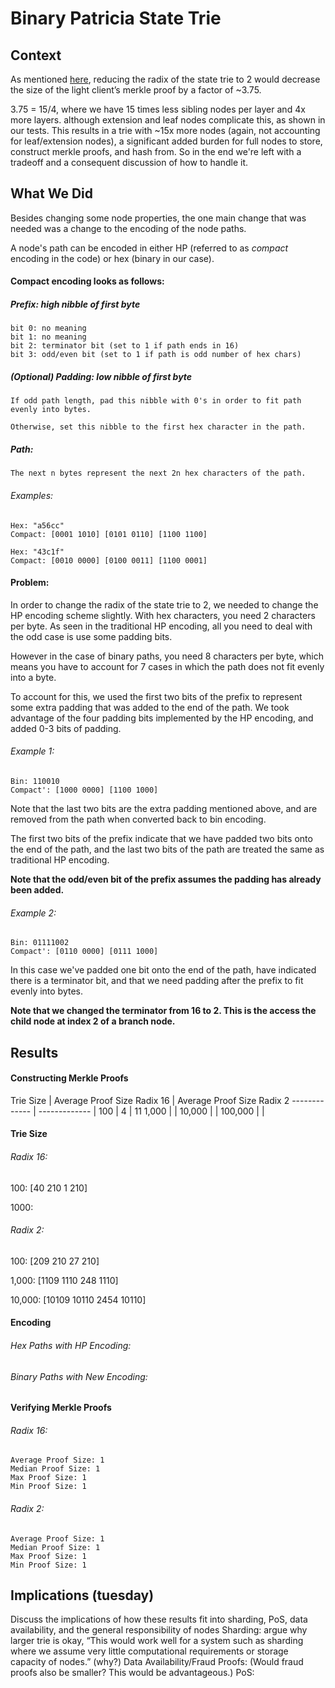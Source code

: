 # Binary Patricia State Trie
## Context
As mentioned [here](https://ethresear.ch/t/a-two-layer-account-trie-inside-a-single-layer-trie/210), reducing the radix of the state trie to 2 would decrease the size of the light client’s merkle proof by a factor of ~3.75.

3.75 = 15/4, where we have 15 times less sibling nodes per layer and 4x more layers. although extension and leaf nodes complicate this, as shown in our tests.  This results in a trie with ~15x more nodes (again, not accounting for leaf/extension nodes), a significant added burden for full nodes to store, construct merkle proofs, and hash from.  So in the end we're left with a tradeoff and a consequent discussion of how to handle it.

## What We Did
Besides changing some node properties, the one main change that was needed was a change to the encoding of the node paths.

A node's path can be encoded in either HP (referred to as *compact* encoding in the code) or hex (binary in our case).

#### Compact encoding looks as follows:

##### Prefix: high nibble of first byte
    bit 0: no meaning
    bit 1: no meaning
    bit 2: terminator bit (set to 1 if path ends in 16)
    bit 3: odd/even bit (set to 1 if path is odd number of hex chars)

##### (Optional) Padding: low nibble of first byte
    If odd path length, pad this nibble with 0's in order to fit path evenly into bytes.

    Otherwise, set this nibble to the first hex character in the path.

##### Path:
    The next n bytes represent the next 2n hex characters of the path.

###### Examples:
    Hex: "a56cc"
    Compact: [0001 1010] [0101 0110] [1100 1100]

    Hex: "43c1f"
    Compact: [0010 0000] [0100 0011] [1100 0001]

#### Problem:
In order to change the radix of the state trie to 2, we needed to change the HP encoding scheme slightly.  With hex characters, you need 2 characters per byte.  As seen in the traditional HP encoding, all you need to deal with the odd case is use some padding bits.

However in the case of binary paths, you need 8 characters per byte, which means you have to account for 7 cases in which the path does not fit evenly into a byte.

To account for this, we used the first two bits of the prefix to represent some extra padding that was added to the end of the path.  We took advantage of the four padding bits implemented by the HP encoding, and added 0-3 bits of padding.

###### Example 1:
    Bin: 110010
    Compact': [1000 0000] [1100 1000]

  Note that the last two bits are the extra padding mentioned above, and are removed from the path when converted back to bin encoding.

  The first two bits of the prefix indicate that we have padded two bits onto the end of the path, and the last two bits of the path are treated the same as traditional HP encoding.

  **Note that the odd/even bit of the prefix assumes the padding has already been added.**


###### Example 2:
    Bin: 01111002
    Compact': [0110 0000] [0111 1000]

  In this case we've padded one bit onto the end of the path, have indicated there is a terminator bit, and that we need padding after the prefix to fit evenly into bytes.

  **Note that we changed the terminator from 16 to 2. This is the access the child node at index 2 of a branch node.**


## Results
#### Constructing Merkle Proofs
Trie Size     | Average Proof Size Radix 16 | Average Proof Size Radix 2
------------- | ------------- |
100           | 4  | 11
1,000         |       |
10,000        |       |
100,000       |       |

#### Trie Size
###### Radix 16:
100: [40 210 1 210]

1000:

###### Radix 2:
100: [209 210 27 210]

1,000: [1109 1110 248 1110]

10,000: [10109 10110 2454 10110]


#### Encoding
###### Hex Paths with HP Encoding:
###### Binary Paths with New Encoding:

#### Verifying Merkle Proofs
###### Radix 16:
    Average Proof Size: 1
    Median Proof Size: 1
    Max Proof Size: 1
    Min Proof Size: 1

###### Radix 2:
    Average Proof Size: 1
    Median Proof Size: 1
    Max Proof Size: 1
    Min Proof Size: 1


## Implications (tuesday)
Discuss the implications of how these results fit into sharding, PoS, data availability, and the general responsibility of nodes
Sharding: argue why larger trie is okay, “This would work well for a system such as sharding where we assume very little computational requirements or storage capacity of nodes.” (why?)
Data Availability/Fraud Proofs: (Would fraud proofs also be smaller?  This would be advantageous.)
PoS:
